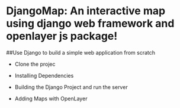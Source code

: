 # DjangoMap: An interactive map using django web framework and openlayer js package!
##Use Django to build a simple web application from scratch


+ Clone the projec

+ Installing Dependencies

+ Building the Django Project and run the server

+ Adding Maps with OpenLayer
